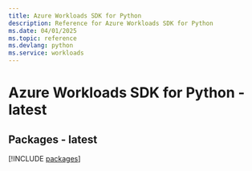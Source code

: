 ```yaml
---
title: Azure Workloads SDK for Python
description: Reference for Azure Workloads SDK for Python
ms.date: 04/01/2025
ms.topic: reference
ms.devlang: python
ms.service: workloads
---
```

# Azure Workloads SDK for Python - latest
## Packages - latest
[!INCLUDE [packages](workloads-index.md)]